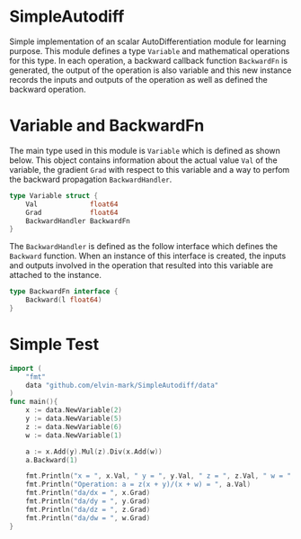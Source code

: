 # SimpleAutodiff

Simple implementation of an scalar AutoDifferentiation module for learning purpose. This module defines a type `Variable` and mathematical operations for this type. In each operation, a backward callback function `BackwardFn` is generated, the output of the operation is also variable and this new instance records the inputs and outputs of the operation as well as defined the backward operation.

# Variable and BackwardFn

The main type used in this module is `Variable` which is defined as shown below. This object contains information about the actual value `Val` of the variable, the gradient `Grad` with respect to this variable and a way to perfom the backward propagation `BackwardHandler`.

```go
type Variable struct {
	Val             float64
	Grad            float64
	BackwardHandler BackwardFn
}
```

The `BackwardHandler` is defined as the follow interface which defines the `Backward` function. When an instance of this interface is created, the inputs and outputs involved in the operation that resulted into this variable are attached to the instance.

```go
type BackwardFn interface {
	Backward(l float64)
}
```

# Simple Test

```go
import (
    "fmt"
	data "github.com/elvin-mark/SimpleAutodiff/data"
)
func main(){
    x := data.NewVariable(2)
	y := data.NewVariable(5)
	z := data.NewVariable(6)
	w := data.NewVariable(1)

	a := x.Add(y).Mul(z).Div(x.Add(w))
	a.Backward(1)

	fmt.Println("x = ", x.Val, " y = ", y.Val, " z = ", z.Val, " w = ", w.Val)
	fmt.Println("Operation: a = z(x + y)/(x + w) = ", a.Val)
	fmt.Println("da/dx = ", x.Grad)
	fmt.Println("da/dy = ", y.Grad)
	fmt.Println("da/dz = ", z.Grad)
	fmt.Println("da/dw = ", w.Grad)
}
```
